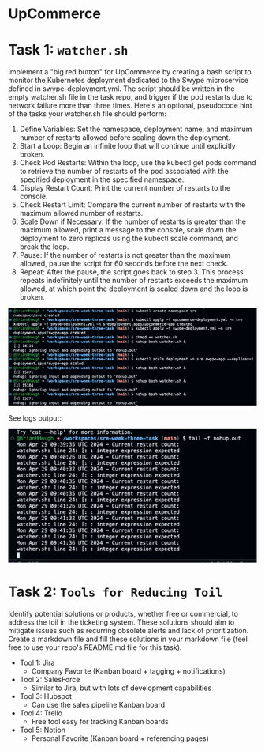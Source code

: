 # UpCommerce

# Task 1: `watcher.sh` 
Implement a "big red button" for UpCommerce by creating a bash script to monitor the Kubernetes deployment dedicated to the Swype microservice defined in swype-deployment.yml. The script should be written in the empty watcher.sh file in the task repo, and trigger if the pod restarts due to network failure more than three times. Here's an optional, pseudocode hint of the tasks your watcher.sh file should perform:

1. Define Variables: Set the namespace, deployment name, and maximum number of restarts allowed before scaling down the deployment.
2. Start a Loop: Begin an infinite loop that will continue until explicitly broken.
3. Check Pod Restarts: Within the loop, use the kubectl get pods command to retrieve the number of restarts of the pod associated with the specified deployment in the specified namespace.
4. Display Restart Count: Print the current number of restarts to the console.
5. Check Restart Limit: Compare the current number of restarts with the maximum allowed number of restarts.
6. Scale Down if Necessary: If the number of restarts is greater than the maximum allowed, print a message to the console, scale down the deployment to zero replicas using the kubectl scale command, and break the loop.
7. Pause: If the number of restarts is not greater than the maximum allowed, pause the script for 60 seconds before the next check.
8. Repeat: After the pause, the script goes back to step 3. This process repeats indefinitely until the number of restarts exceeds the maximum allowed, at which point the deployment is scaled down and the loop is broken.

![](./assets/run-watcher.png)

See logs output:

![](./assets/run-watcher-logging.png)

# Task 2: `Tools for Reducing Toil` 
Identify potential solutions or products, whether free or commercial, to address the toil in the ticketing system. These solutions should aim to mitigate issues such as recurring obsolete alerts and lack of prioritization. Create a markdown file and fill these solutions in your markdown file (feel free to use your repo's README.md file for this task).

- Tool 1: Jira
    - Company Favorite (Kanban board + tagging + notifications)
- Tool 2: SalesForce
    - Similar to Jira, but with lots of development capabilities
- Tool 3: Hubspot
    - Can use the sales pipeline Kanban board
- Tool 4: Trello
    - Free tool easy for tracking Kanban boards
- Tool 5: Notion
    - Personal Favorite (Kanban board + referencing pages)